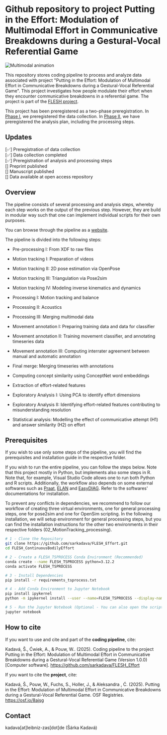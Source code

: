# Github repository to project Putting in the Effort: Modulation of Multimodal Effort in Communicative Breakdowns during a Gestural-Vocal Referential Game

![Multimodal animation](assets/multimodal_anim.gif)

This repository stores coding pipeline to process and analyze data associated with project "Putting in the Effort: Modulation of Multimodal Effort in Communicative Breakdowns during a Gestural-Vocal Referential Game". This project investigates how people modulate their effort when they encounter communicative breakdowns in a referential game. The project is part of the [FLESH project](https://vicom.info/projects/on-the-flexibility-and-stability-of-gesture-speech-coordination-flesh-evidence-from-production-comprehension-and-imitation/).

This project has been preregistered as a two-phase preregistration. In [Phase I](https://osf.io/3nygq), we preregistered the data collection. In [Phase II](https://osf.io/8ajsg), we have preregistered the analysis plan, including the processing steps.

## Updates

[✅] Preregistration of data collection  <br>
[✅] Data collection completed  <br>
[✅] Preregistration of analysis and processing steps  <br>
[] Preprint published  <br>
[] Manuscript published  <br>
[] Data available at open access repository  <br>


## Overview

The pipeline consists of several processing and analysis steps, whereby each step works on the output of the previous step. However, they are build in modular way such that one can implement individual scripts for their own purposes.

You can browse through the pipeline as a [website](https://sarkadava.github.io/FLESH_Effort/).

The pipeline is divided into the following steps:

- Pre-processing I: From XDF to raw files

- Motion tracking I: Preparation of videos
- Motion tracking II: 2D pose estimation via OpenPose
- Motion tracking III: Triangulation via Pose2sim
- Motion tracking IV: Modeling inverse kinematics and dynamics

- Processing I: Motion tracking and balance
- Processing II: Acoustics
- Processing III: Merging multimodal data

- Movement annotation I: Preparing training data and data for classifier
- Movement annotation II: Training movement classifier, and annotating timeseries data
- Movement annotation III: Computing interrater agreement between manual and automatic annotation

- Final merge: Merging timeseries with annotations

- Computing concept similarity using ConceptNet word embeddings
- Extraction of effort-related features

- Exploratory Analysis I: Using PCA to identify effort dimensions
- Exploratory Analysis II: Identifying effort-related features contributing to misunderstanding resolution

- Statistical analysis: Modelling the effect of communicative attempt (H1) and answer similarity (H2) on effort

## Prerequisites

If you wish to use only some steps of the pipeline, you will find the prerequisites and installation guide in the respective folder.

If you wish to run the entire pipeline, you can follow the steps below. Note that this project mostly in Python, but implements also some steps in R. Note that, for example, Visual Studio Code allows one to run both Python and R scripts. Additionally, the workflow also depends on some external softwares such as [Praat](https://www.fon.hum.uva.nl/praat/), [ELAN](https://archive.mpi.nl/tla/elan) and [EasyDIAG](https://sourceforge.net/projects/easydiag/). Refer to the softwares' documentations for installation.

To prevent any conflicts in dependencies, we recommend to follow our workflow of creating three virtual environments, one for general processing steps, one for pose2sim and one for OpenSim scripting. In the following installation, we will setup environment for general processing steps, but you can find the installation instructions for the other two environments in their respective folders (02_MotionTracking_processing).

```bash
# 1 - Clone the Repository
git clone https://github.com/sarkadava/FLESH_Effort.git
cd FLESH_ContinuousBodilyEffort

# 2 - Create a FLESH_TSPROCESS Conda Environment (Recommended)
conda create --name FLESH_TSPROCESS python=3.12.2
conda activate FLESH_TSPROCESS

# 3 - Install Dependencies
pip install -r requirements_tsprocess.txt

# 4 - Add Conda Environment to Jupyter Notebook
pip install ipykernel
python -m ipykernel install --user --name=FLESH_TSPROCESS --display-name "Python (FLESH_TSPROCESS)"

# 5 - Run the Jupyter Notebook (Optional - You can also open the scripts in Visual Studio Code)
jupyter notebook
```

## How to cite

If you want to use and cite and part of the **coding pipeline**, cite:

Kadavá, Š., Ćwiek, A., & Pouw, W.. (2025). Coding pipeline to the project Putting in the Effort: Modulation of Multimodal Effort in Communicative Breakdowns during a Gestural-Vocal Referential Game (Version 1.0.0) [Computer software]. https://github.com/sarkadava/FLESH_Effort

If you want to cite the **project**, cite:

Kadavá, Š., Pouw, W., Fuchs, S., Holler, J., & Aleksandra , Ć. (2025). Putting in the Effort: Modulation of Multimodal Effort in Communicative Breakdowns during a Gestural-Vocal Referential Game. OSF Registries. https://osf.io/8ajsg

## Contact

kadava[at]leibniz-zas[dot]de (Šárka Kadavá)
